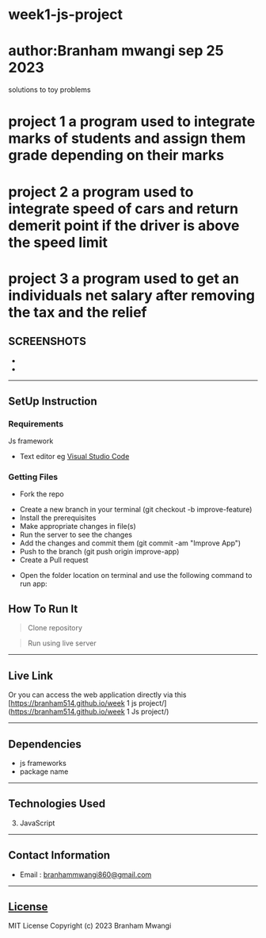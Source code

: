 # week1-js-project

# author:Branham mwangi sep 25 2023
solutions to toy problems
# project 1 a program used to integrate marks of students and assign them grade depending on their marks
# project 2 a program used to integrate speed of cars and return demerit point if the driver is above the speed limit 
# project 3 a program used to get an individuals net salary after removing the tax and the relief
## SCREENSHOTS
- 
- 



********
## SetUp Instruction
### Requirements
Js framework
* Text editor eg [Visual Studio Code](https://code.visualstudio.com/download)


### Getting Files
* Fork the repo
- Create a new branch in your terminal (git checkout -b improve-feature)
- Install the prerequisites
- Make appropriate changes in file(s)
- Run the server to see the changes
- Add the changes and commit them (git commit -am "Improve App")
- Push to the branch (git push origin improve-app)
- Create a Pull request
* Open the folder location on terminal and use the following command to run app:

## How To Run It
>  Clone repository

> Run using live server
*****
## Live Link
Or you can access the web application directly via this [https://branham514.github.io/week 1 js project/](https://branham514.github.io/week 1 Js project/)
*****
## Dependencies
- js frameworks
- package name
*****
## Technologies Used

3. JavaScript
*****
## Contact Information
* Email : branhammwangi860@gmail.com
*****
## [License](LICENSE)
MIT License
Copyright (c) 2023 Branham Mwangi

